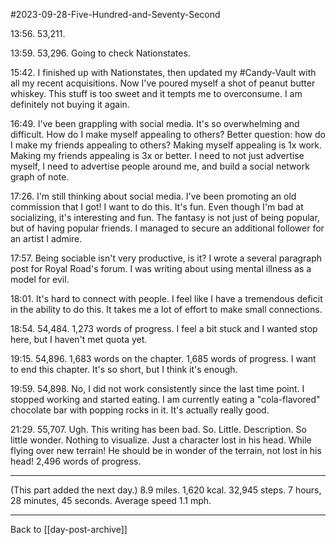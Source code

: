 #2023-09-28-Five-Hundred-and-Seventy-Second

13:56.  53,211.

13:59.  53,296.  Going to check Nationstates.

15:42.  I finished up with Nationstates, then updated my #Candy-Vault with all my recent acquisitions.  Now I've poured myself a shot of peanut butter whiskey.  This stuff is too sweet and it tempts me to overconsume.  I am definitely not buying it again.

16:49.  I've been grappling with social media.  It's so overwhelming and difficult.  How do I make myself appealing to others?  Better question: how do I make my friends appealing to others?  Making myself appealing is 1x work.  Making my friends appealing is 3x or better.  I need to not just advertise myself, I need to advertise people around me, and build a social network graph of note.

17:26.  I'm still thinking about social media.  I've been promoting an old commission that I got!  I want to do this.  It's fun.  Even though I'm bad at socializing, it's interesting and fun.  The fantasy is not just of being popular, but of having popular friends.  I managed to secure an additional follower for an artist I admire.

17:57.  Being sociable isn't very productive, is it?  I wrote a several paragraph post for Royal Road's forum.  I was writing about using mental illness as a model for evil.

18:01.  It's hard to connect with people.  I feel like I have a tremendous deficit in the ability to do this.  It takes me a lot of effort to make small connections.

18:54.  54,484.  1,273 words of progress.  I feel a bit stuck and I wanted stop here, but I haven't met quota yet.

19:15.  54,896.  1,683 words on the chapter.  1,685 words of progress.  I want to end this chapter.  It's so short, but I think it's enough.

19:59.  54,898.  No, I did not work consistently since the last time point.  I stopped working and started eating.  I am currently eating a "cola-flavored" chocolate bar with popping rocks in it.  It's actually really good.

21:29.  55,707.  Ugh.  This writing has been bad.  So.  Little.  Description.  So little wonder.  Nothing to visualize.  Just a character lost in his head.  While flying over new terrain!  He should be in wonder of the terrain, not lost in his head!  2,496 words of progress.

---
(This part added the next day.)  8.9 miles.  1,620 kcal.  32,945 steps.  7 hours, 28 minutes, 45 seconds.  Average speed 1.1 mph.

---
Back to [[day-post-archive]]
